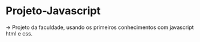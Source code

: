 # Projeto-Javascript
-> Projeto da faculdade, usando os primeiros conhecimentos com javascript html e css. 
